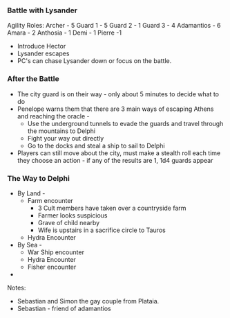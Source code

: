 ### Battle with Lysander
Agility Roles:
Archer - 5
Guard 1 - 5
Guard 2 - 1 
Guard 3 - 4
Adamantios - 6 
Amara - 2
Anthosia - 1
Demi - 1
Pierre -1 

- Introduce Hector
- Lysander escapes
- PC's can chase Lysander down or focus on the battle.
### After the Battle
- The city guard is on their way - only about 5 minutes to decide what to do
- Penelope warns them that there are 3 main ways of escaping Athens and reaching the oracle -
	- Use the underground tunnels to evade the guards and travel through the mountains to Delphi
	- Fight your way out directly
	- Go to the docks and steal a ship to sail to Delphi
- Players can still move about the city, must make a stealth roll each time they choose an action - if any of the results are 1, 1d4 guards appear

### The Way to Delphi
- By Land -
	- Farm encounter
		- 3 Cult members have taken over a countryside farm
		- Farmer looks suspicious
		- Grave of child nearby
		- Wife is upstairs in a sacrifice circle to Tauros
	- Hydra Encounter
- By Sea -
	- War Ship encounter
	- Hydra Encounter
	- Fisher encounter
- 


Notes:
- Sebastian and Simon the gay couple from Plataia.
- Sebastian - friend of adamantios